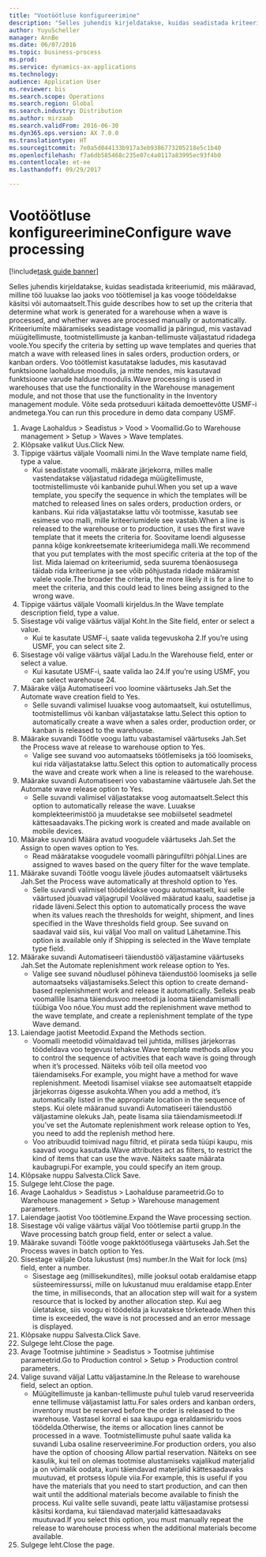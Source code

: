 ```yaml
--- 
title: "Vootöötluse konfigureerimine"
description: "Selles juhendis kirjeldatakse, kuidas seadistada kriteeriumid, mis määravad, milline töö luuakse lao jaoks voo töötlemisel ja kas vooge töödeldakse käsitsi või automaatselt."
author: YuyuScheller
manager: AnnBe
ms.date: 06/07/2016
ms.topic: business-process
ms.prod: 
ms.service: dynamics-ax-applications
ms.technology: 
audience: Application User
ms.reviewer: bis
ms.search.scope: Operations
ms.search.region: Global
ms.search.industry: Distribution
ms.author: mirzaab
ms.search.validFrom: 2016-06-30
ms.dyn365.ops.version: AX 7.0.0
ms.translationtype: HT
ms.sourcegitcommit: 7e0a5d044133b917a3eb9386773205218e5c1b40
ms.openlocfilehash: f7a6db585468c235e07c4a0117a83995ec93f4b0
ms.contentlocale: et-ee
ms.lasthandoff: 09/29/2017

---
```

# <a name="configure-wave-processing"></a><span data-ttu-id="6c014-103">Vootöötluse konfigureerimine</span><span class="sxs-lookup"><span data-stu-id="6c014-103">Configure wave processing</span></span>

[!include[task guide banner](../../includes/task-guide-banner.md)]

<span data-ttu-id="6c014-104">Selles juhendis kirjeldatakse, kuidas seadistada kriteeriumid, mis määravad, milline töö luuakse lao jaoks voo töötlemisel ja kas vooge töödeldakse käsitsi või automaatselt.</span><span class="sxs-lookup"><span data-stu-id="6c014-104">This guide describes how to set up the criteria that determine what work is generated for a warehouse when a wave is processed, and whether waves are processed manually or automatically.</span></span> <span data-ttu-id="6c014-105">Kriteeriumite määramiseks seadistage voomallid ja päringud, mis vastavad müügitellimuste, tootmistellimuste ja kanban-tellimuste väljastatud ridadega voole.</span><span class="sxs-lookup"><span data-stu-id="6c014-105">You specify the criteria by setting up wave templates and queries that match a wave with released lines in sales orders, production orders, or kanban orders.</span></span> <span data-ttu-id="6c014-106">Voo töötlemist kasutatakse ladudes, mis kasutavad funktsioone laohalduse moodulis, ja mitte nendes, mis kasutavad funktsioone varude halduse moodulis.</span><span class="sxs-lookup"><span data-stu-id="6c014-106">Wave processing is used in warehouses that use the functionality in the Warehouse management module, and not those that use the functionality in the Inventory management module.</span></span> <span data-ttu-id="6c014-107">Võite seda protseduuri käitada demoettevõtte USMF-i andmetega.</span><span class="sxs-lookup"><span data-stu-id="6c014-107">You can run this procedure in demo data company USMF.</span></span>

1. <span data-ttu-id="6c014-108">Avage Laohaldus > Seadistus > Vood > Voomallid.</span><span class="sxs-lookup"><span data-stu-id="6c014-108">Go to Warehouse management > Setup > Waves > Wave templates.</span></span>
2. <span data-ttu-id="6c014-109">Klõpsake valikut Uus.</span><span class="sxs-lookup"><span data-stu-id="6c014-109">Click New.</span></span>
3. <span data-ttu-id="6c014-110">Tippige väärtus väljale Voomalli nimi.</span><span class="sxs-lookup"><span data-stu-id="6c014-110">In the Wave template name field, type a value.</span></span>
    * <span data-ttu-id="6c014-111">Kui seadistate voomalli, määrate järjekorra, milles malle vastendatakse väljastatud ridadega müügitellimuste, tootmistellimuste või kanbanide puhul.</span><span class="sxs-lookup"><span data-stu-id="6c014-111">When you set up a wave template, you specify the sequence in which the templates will be matched to released lines on sales orders, production orders, or kanbans.</span></span> <span data-ttu-id="6c014-112">Kui rida väljastatakse lattu või tootmisse, kasutab see esimese voo malli, mille kriteeriumidele see vastab.</span><span class="sxs-lookup"><span data-stu-id="6c014-112">When a line is released to the warehouse or to production, it uses the first wave template that it meets the criteria for.</span></span> <span data-ttu-id="6c014-113">Soovitame loendi algusesse panna kõige konkreetsemate kriteeriumidega malli.</span><span class="sxs-lookup"><span data-stu-id="6c014-113">We recommend that you put templates with the most specific criteria at the top of the list.</span></span> <span data-ttu-id="6c014-114">Mida laiemad on kriteeriumid, seda suurema tõenäosusega täidab rida kriteeriume ja see võib põhjustada ridade määramist valele voole.</span><span class="sxs-lookup"><span data-stu-id="6c014-114">The broader the criteria, the more likely it is for a line to meet the criteria, and this could lead to lines being assigned to the wrong wave.</span></span>  
4. <span data-ttu-id="6c014-115">Tippige väärtus väljale Voomalli kirjeldus.</span><span class="sxs-lookup"><span data-stu-id="6c014-115">In the Wave template description field, type a value.</span></span>
5. <span data-ttu-id="6c014-116">Sisestage või valige väärtus väljal Koht.</span><span class="sxs-lookup"><span data-stu-id="6c014-116">In the Site field, enter or select a value.</span></span>
    * <span data-ttu-id="6c014-117">Kui te kasutate USMF-i, saate valida tegevuskoha 2.</span><span class="sxs-lookup"><span data-stu-id="6c014-117">If you’re using USMF, you can select site 2.</span></span>  
6. <span data-ttu-id="6c014-118">Sisestage või valige väärtus väljal Ladu.</span><span class="sxs-lookup"><span data-stu-id="6c014-118">In the Warehouse field, enter or select a value.</span></span>
    * <span data-ttu-id="6c014-119">Kui kasutate USMF-i, saate valida lao 24.</span><span class="sxs-lookup"><span data-stu-id="6c014-119">If you’re using USMF, you can select warehouse 24.</span></span>  
7. <span data-ttu-id="6c014-120">Määrake välja Automatiseeri voo loomine väärtuseks Jah.</span><span class="sxs-lookup"><span data-stu-id="6c014-120">Set the Automate wave creation field to Yes.</span></span>
    * <span data-ttu-id="6c014-121">Selle suvandi valimisel luuakse voog automaatselt, kui ostutellimus, tootmistellimus või kanban väljastatakse lattu.</span><span class="sxs-lookup"><span data-stu-id="6c014-121">Select this option to automatically create a wave when a sales order, production order, or kanban is released to the warehouse.</span></span>  
8. <span data-ttu-id="6c014-122">Määrake suvandi Töötle voogu lattu vabastamisel väärtuseks Jah.</span><span class="sxs-lookup"><span data-stu-id="6c014-122">Set the Process wave at release to warehouse option to Yes.</span></span> 
    * <span data-ttu-id="6c014-123">Valige see suvand voo automaatseks töötlemiseks ja töö loomiseks, kui rida väljastatakse lattu.</span><span class="sxs-lookup"><span data-stu-id="6c014-123">Select this option to automatically process the wave and create work when a line is released to the warehouse.</span></span>  
9. <span data-ttu-id="6c014-124">Määrake suvandi Automatiseeri voo vabastamine väärtusele Jah.</span><span class="sxs-lookup"><span data-stu-id="6c014-124">Set the Automate wave release option to Yes.</span></span> 
    * <span data-ttu-id="6c014-125">Selle suvandi valimisel väljastatakse voog automaatselt.</span><span class="sxs-lookup"><span data-stu-id="6c014-125">Select this option to automatically release the wave.</span></span> <span data-ttu-id="6c014-126">Luuakse komplekteerimistöö ja muudetakse see mobiilsetel seadmetel kättesaadavaks.</span><span class="sxs-lookup"><span data-stu-id="6c014-126">The picking work is created and made available on mobile devices.</span></span>  
10. <span data-ttu-id="6c014-127">Määrake suvandi Määra avatud voogudele väärtuseks Jah.</span><span class="sxs-lookup"><span data-stu-id="6c014-127">Set the Assign to open waves option to Yes.</span></span> 
    * <span data-ttu-id="6c014-128">Read määratakse voogudele voomalli päringufiltri põhjal.</span><span class="sxs-lookup"><span data-stu-id="6c014-128">Lines are assigned to waves based on the query filter for the wave template.</span></span>  
11. <span data-ttu-id="6c014-129">Määrake suvandi Töötle voogu lävele jõudes automaatselt väärtuseks Jah.</span><span class="sxs-lookup"><span data-stu-id="6c014-129">Set the Process wave automatically at threshold option to Yes.</span></span> 
    * <span data-ttu-id="6c014-130">Selle suvandi valimisel töödeldakse voogu automaatselt, kui selle väärtused jõuavad väljagrupil Vooläved määratud kaalu, saadetise ja ridade läveni.</span><span class="sxs-lookup"><span data-stu-id="6c014-130">Select this option to automatically process the wave when its values reach the thresholds for weight, shipment, and lines specified in the Wave thresholds field group.</span></span> <span data-ttu-id="6c014-131">See suvand on saadaval vaid siis, kui väljal Voo mall on valitud Lähetamine.</span><span class="sxs-lookup"><span data-stu-id="6c014-131">This option is available only if Shipping is selected in the Wave template type field.</span></span>  
12. <span data-ttu-id="6c014-132">Määrake suvandi Automatiseeri täiendustöö väljastamine väärtuseks Jah.</span><span class="sxs-lookup"><span data-stu-id="6c014-132">Set the Automate replenishment work release option to Yes.</span></span> 
    * <span data-ttu-id="6c014-133">Valige see suvand nõudlusel põhineva täiendustöö loomiseks ja selle automaatseks väljastamiseks.</span><span class="sxs-lookup"><span data-stu-id="6c014-133">Select this option to create demand-based replenishment work and release it automatically.</span></span> <span data-ttu-id="6c014-134">Selleks peab voomallile lisama täiendusvoo meetodi ja looma täiendamismalli tüübiga Voo nõue.</span><span class="sxs-lookup"><span data-stu-id="6c014-134">You must add the replenishment wave method to the wave template, and create a replenishment template of the type Wave demand.</span></span>  
13. <span data-ttu-id="6c014-135">Laiendage jaotist Meetodid.</span><span class="sxs-lookup"><span data-stu-id="6c014-135">Expand the Methods section.</span></span>
    * <span data-ttu-id="6c014-136">Voomalli meetodid võimaldavad teil juhtida, millises järjekorras töödeldava voo tegevusi tehakse.</span><span class="sxs-lookup"><span data-stu-id="6c014-136">Wave template methods allow you to control the sequence of activities that each wave is going through when it’s processed.</span></span> <span data-ttu-id="6c014-137">Näiteks võib teil olla meetod voo täiendamiseks.</span><span class="sxs-lookup"><span data-stu-id="6c014-137">For example, you might have a method for wave replenishment.</span></span> <span data-ttu-id="6c014-138">Meetodi lisamisel viiakse see automaatselt etappide järjekorras õigesse asukohta.</span><span class="sxs-lookup"><span data-stu-id="6c014-138">When you add a method, it’s automatically listed in the appropriate location in the sequence of steps.</span></span> <span data-ttu-id="6c014-139">Kui olete määranud suvandi Automatiseeri täiendustöö väljastamine olekuks Jah, peate lisama siia täiendamismeetodi.</span><span class="sxs-lookup"><span data-stu-id="6c014-139">If you’ve set the Automate replenishment work release option to Yes, you need to add the replenish method here.</span></span>  
    * <span data-ttu-id="6c014-140">Voo atribuudid toimivad nagu filtrid, et piirata seda tüüpi kaupu, mis saavad voogu kasutada.</span><span class="sxs-lookup"><span data-stu-id="6c014-140">Wave attributes act as filters, to restrict the kind of items that can use the wave.</span></span> <span data-ttu-id="6c014-141">Näiteks saate määrata kaubagrupi.</span><span class="sxs-lookup"><span data-stu-id="6c014-141">For example, you could specify an item group.</span></span>  
14. <span data-ttu-id="6c014-142">Klõpsake nuppu Salvesta.</span><span class="sxs-lookup"><span data-stu-id="6c014-142">Click Save.</span></span>
15. <span data-ttu-id="6c014-143">Sulgege leht.</span><span class="sxs-lookup"><span data-stu-id="6c014-143">Close the page.</span></span>
16. <span data-ttu-id="6c014-144">Avage Laohaldus > Seadistus > Laohalduse parameetrid.</span><span class="sxs-lookup"><span data-stu-id="6c014-144">Go to Warehouse management > Setup > Warehouse management parameters.</span></span>
17. <span data-ttu-id="6c014-145">Laiendage jaotist Voo töötlemine.</span><span class="sxs-lookup"><span data-stu-id="6c014-145">Expand the Wave processing section.</span></span>
18. <span data-ttu-id="6c014-146">Sisestage või valige väärtus väljal Voo töötlemise partii grupp.</span><span class="sxs-lookup"><span data-stu-id="6c014-146">In the Wave processing batch group field, enter or select a value.</span></span>
19. <span data-ttu-id="6c014-147">Määrake suvandi Töötle vooge pakktöötlusega väärtuseks Jah.</span><span class="sxs-lookup"><span data-stu-id="6c014-147">Set the Process waves in batch option to Yes.</span></span>
20. <span data-ttu-id="6c014-148">Sisestage väljale Oota lukustust (ms) number.</span><span class="sxs-lookup"><span data-stu-id="6c014-148">In the Wait for lock (ms) field, enter a number.</span></span>
    * <span data-ttu-id="6c014-149">Sisestage aeg (millisekundites), mille jooksul ootab eraldamise etapp süsteemiressurssi, mille on lukustanud muu eraldamise etapp.</span><span class="sxs-lookup"><span data-stu-id="6c014-149">Enter the time, in milliseconds, that an allocation step will wait for a system resource that is locked by another allocation step.</span></span> <span data-ttu-id="6c014-150">Kui aeg ületatakse, siis voogu ei töödelda ja kuvatakse tõrketeade.</span><span class="sxs-lookup"><span data-stu-id="6c014-150">When this time is exceeded, the wave is not processed and an error message is displayed.</span></span>  
21. <span data-ttu-id="6c014-151">Klõpsake nuppu Salvesta.</span><span class="sxs-lookup"><span data-stu-id="6c014-151">Click Save.</span></span>
22. <span data-ttu-id="6c014-152">Sulgege leht.</span><span class="sxs-lookup"><span data-stu-id="6c014-152">Close the page.</span></span>
23. <span data-ttu-id="6c014-153">Avage Tootmise juhtimine > Seadistus > Tootmise juhtimise parameetrid.</span><span class="sxs-lookup"><span data-stu-id="6c014-153">Go to Production control > Setup > Production control parameters.</span></span>
24. <span data-ttu-id="6c014-154">Valige suvand väljal Lattu väljastamine.</span><span class="sxs-lookup"><span data-stu-id="6c014-154">In the Release to warehouse field, select an option.</span></span>
    * <span data-ttu-id="6c014-155">Müügitellimuste ja kanban-tellimuste puhul tuleb varud reserveerida enne tellimuse väljastamist lattu.</span><span class="sxs-lookup"><span data-stu-id="6c014-155">For sales orders and kanban orders, inventory must be reserved before the order is released to the warehouse.</span></span> <span data-ttu-id="6c014-156">Vastasel korral ei saa kaupu ega eraldamisridu voos töödelda.</span><span class="sxs-lookup"><span data-stu-id="6c014-156">Otherwise, the items or allocation lines cannot be processed in a wave.</span></span> <span data-ttu-id="6c014-157">Tootmistellimuste puhul saate valida ka suvandi Luba osaline reserveerimine.</span><span class="sxs-lookup"><span data-stu-id="6c014-157">For production orders, you also have the option of choosing Allow partial reservation.</span></span> <span data-ttu-id="6c014-158">Näiteks on see kasulik, kui teil on olemas tootmise alustamiseks vajalikud materjalid ja on võimalik oodata, kuni täiendavad materjalid kättesaadavaks muutuvad, et protsess lõpule viia.</span><span class="sxs-lookup"><span data-stu-id="6c014-158">For example, this is useful if you have the materials that you need to start production, and can then wait until the additional materials become available to finish the process.</span></span> <span data-ttu-id="6c014-159">Kui valite selle suvandi, peate lattu väljastamise protsessi käsitsi kordama, kui täiendavad materjalid kättesaadavaks muutuvad.</span><span class="sxs-lookup"><span data-stu-id="6c014-159">If you select this option, you must manually repeat the release to warehouse process when the additional materials become available.</span></span>  
25. <span data-ttu-id="6c014-160">Sulgege leht.</span><span class="sxs-lookup"><span data-stu-id="6c014-160">Close the page.</span></span>


